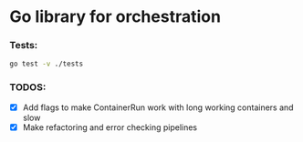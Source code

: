 # Go library for orchestration

### Tests:
```bash
go test -v ./tests
```

### TODOS:

- [x] Add flags to make ContainerRun work with long working containers and slow
- [x] Make refactoring and error checking pipelines

